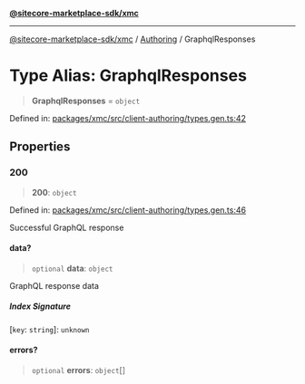 [**@sitecore-marketplace-sdk/xmc**](../../../../README.md)

***

[@sitecore-marketplace-sdk/xmc](../../../../README.md) / [Authoring](../README.md) / GraphqlResponses

# Type Alias: GraphqlResponses

> **GraphqlResponses** = `object`

Defined in: [packages/xmc/src/client-authoring/types.gen.ts:42](https://github.com/Sitecore/marketplace-sdk/blob/893df143248e67d8c66e942a96045542130259a0/packages/xmc/src/client-authoring/types.gen.ts#L42)

## Properties

### 200

> **200**: `object`

Defined in: [packages/xmc/src/client-authoring/types.gen.ts:46](https://github.com/Sitecore/marketplace-sdk/blob/893df143248e67d8c66e942a96045542130259a0/packages/xmc/src/client-authoring/types.gen.ts#L46)

Successful GraphQL response

#### data?

> `optional` **data**: `object`

GraphQL response data

##### Index Signature

\[`key`: `string`\]: `unknown`

#### errors?

> `optional` **errors**: `object`[]
